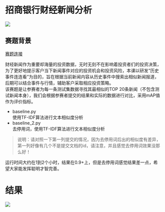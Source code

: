 # 招商银行财经新闻分析
![](https://raw.githubusercontent.com/Roc-J/zhaoshang_economic_news/master/photos/title.png)
## 赛题背景  

[赛题连接](https://www.nowcoder.com/activity/2018cmbchina/bigdata/2)

财经新闻作为重要却海量的投资数据，无时无刻不在影响着投资者们的投资决策，为了更好地提示客户当下新闻事件对应的投资机会和投资风险，本课以研发“历史事件连连看”为目的，旨在根据当前新闻内容从历史事件中搜索出相似新闻报道，后期可以结合事件与行情，辅助客户采取相应投资策略。  
该赛题是让参赛者为每一条测试集数据寻找其最相似的TOP 20条新闻（不包含测试新闻本身），我们会根据参赛者提交的结果和实际的数据进行对比，采用mAP值作为评价指标。

* baseline.py  
使用TF-IDF算法进行文本相似度分析
* baseline_2.py  
去停用词，使用TF-IDF算法进行文本相似度分析

>说明：请对照一下第一列提交的情况，因为去停用词后出的相似度有差异，第一列好像有几个不是提交文档的id，请注意，并且感觉去停用词效果没那么好！

运行时间大约在1到2个小时，结果在0.9+上，但是去停用词感觉结果差一点，希望大家能发挥聪明才智完善。

# 结果
![](https://raw.githubusercontent.com/Roc-J/zhaoshang_economic_news/master/photos/results.png)
